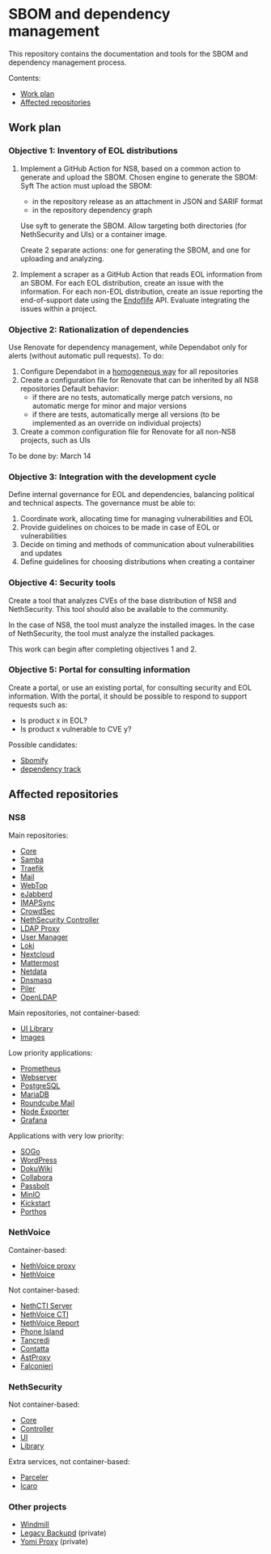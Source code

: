 # SBOM and dependency management

This repository contains the documentation and tools for the SBOM and dependency management process.

Contents:

- [Work plan](#work-plan)
- [Affected repositories](#affected-repositories)

## Work plan

### Objective 1: Inventory of EOL distributions

1. Implement a GitHub Action for NS8, based on a common action to generate and upload the SBOM.
   Chosen engine to generate the SBOM: Syft
   The action must upload the SBOM:
   - in the repository release as an attachment in JSON and SARIF format
   - in the repository dependency graph

   Use syft to generate the SBOM.
   Allow targeting both directories (for NethSecurity and UIs) or a container image.

   Create 2 separate actions: one for generating the SBOM, and one for uploading and analyzing.

2. Implement a scraper as a GitHub Action that reads EOL information from an SBOM.
   For each EOL distribution, create an issue with the information.
   For each non-EOL distribution, create an issue reporting the end-of-support date using the [Endoflife](https://endoflife.date/docs/api) API.
   Evaluate integrating the issues within a project.

### Objective 2: Rationalization of dependencies

Use Renovate for dependency management, while Dependabot only for alerts (without automatic pull requests).
To do:

1. Configure Dependabot in a [homogeneous way](https://docs.renovatebot.com/configuration-options/#vulnerabilityalerts) for all repositories
2. Create a configuration file for Renovate that can be inherited by all NS8 repositories
   Default behavior:
   - if there are no tests, automatically merge patch versions, no automatic merge for minor and major versions
   - if there are tests, automatically merge all versions (to be implemented as an override on individual projects)
3. Create a common configuration file for Renovate for all non-NS8 projects, such as UIs

To be done by: March 14

### Objective 3: Integration with the development cycle

Define internal governance for EOL and dependencies, balancing political and technical aspects.
The governance must be able to:
1. Coordinate work, allocating time for managing vulnerabilities and EOL
2. Provide guidelines on choices to be made in case of EOL or vulnerabilities
3. Decide on timing and methods of communication about vulnerabilities and updates
4. Define guidelines for choosing distributions when creating a container

### Objective 4: Security tools

Create a tool that analyzes CVEs of the base distribution of NS8 and NethSecurity.
This tool should also be available to the community.

In the case of NS8, the tool must analyze the installed images.
In the case of NethSecurity, the tool must analyze the installed packages.

This work can begin after completing objectives 1 and 2.

### Objective 5: Portal for consulting information

Create a portal, or use an existing portal, for consulting security and EOL information.
With the portal, it should be possible to respond to support requests such as:

- Is product x in EOL?
- Is product x vulnerable to CVE y?

Possible candidates:
- [Sbomify](https://sbomify.com/)
- [dependency track](https://dependencytrack.org/)

## Affected repositories

### NS8

Main repositories:

- [Core](https://github.com/NethServer/ns8-core)
- [Samba](https://github.com/NethServer/ns8-samba)
- [Traefik](https://github.com/NethServer/ns8-traefik)
- [Mail](https://github.com/NethServer/ns8-mail)
- [WebTop](https://github.com/NethServer/ns8-webtop)
- [eJabberd](https://github.com/NethServer/ns8-ejabberd)
- [IMAPSync](https://github.com/NethServer/ns8-imapsync)
- [CrowdSec](https://github.com/NethServer/ns8-crowdsec)
- [NethSecurity Controller](https://github.com/NethServer/ns8-nethsecurity-controller)
- [LDAP Proxy](https://github.com/NethServer/ns8-ldapproxy)
- [User Manager](https://github.com/NethServer/ns8-user-manager)
- [Loki](https://github.com/NethServer/ns8-loki)
- [Nextcloud](https://github.com/NethServer/ns8-nextcloud)
- [Mattermost](https://github.com/NethServer/ns8-mattermost)
- [Netdata](https://github.com/NethServer/ns8-netdata)
- [Dnsmasq](https://github.com/NethServer/ns8-dnsmasq)
- [Piler](https://github.com/NethServer/ns8-piler)
- [OpenLDAP](https://github.com/NethServer/ns8-openldap)

Main repositories, not container-based:

- [UI Library](https://github.com/NethServer/ns8-ui-lib)
- [Images](https://github.com/NethServer/ns8-images)

Low priority applications:

- [Prometheus](https://github.com/NethServer/ns8-prometheus)
- [Webserver](https://github.com/NethServer/ns8-webserver)
- [PostgreSQL](https://github.com/NethServer/ns8-postgresql)
- [MariaDB](https://github.com/NethServer/ns8-mariadb)
- [Roundcube Mail](https://github.com/NethServer/ns8-roundcubemail)
- [Node Exporter](https://github.com/NethServer/ns8-node_exporter)
- [Grafana](https://github.com/NethServer/ns8-grafana)

Applications with very low priority:

- [SOGo](https://github.com/NethServer/ns8-sogo)
- [WordPress](https://github.com/NethServer/ns8-wordpress)
- [DokuWiki](https://github.com/NethServer/ns8-dokuwiki)
- [Collabora](https://github.com/NethServer/ns8-collabora)
- [Passbolt](https://github.com/NethServer/ns8-passbolt)
- [MinIO](https://github.com/NethServer/ns8-minio)
- [Kickstart](https://github.com/NethServer/ns8-kickstart)
- [Porthos](https://github.com/NethServer/ns8-porthos)

### NethVoice

Container-based:

- [NethVoice proxy](https://github.com/nethesis/ns8-nethvoice-proxy)
- [NethVoice](https://github.com/nethesis/ns8-nethvoice)

Not container-based:

- [NethCTI Server](https://github.com/nethesis/nethcti-server)
- [NethVoice CTI](https://github.com/nethesis/nethvoice-cti)
- [NethVoice Report](https://github.com/nethesis/nethvoice-report)
- [Phone Island](https://github.com/nethesis/phone-island)
- [Tancredi](https://github.com/nethesis/tancredi)
- [Contatta](https://github.com/nethesis/contatta/tree/ns8)
- [AstProxy](https://github.com/nethesis/astproxy)
- [Falconieri](https://github.com/nethesis/falconieri)

### NethSecurity

Not container-based:

- [Core](https://github.com/nethserver/nethsecurity)
- [Controller](https://github.com/nethserver/nethsecurity-controller)
- [UI](https://github.com/nethserver/nethsecurity-ui)
- [Library](https://github.com/NethServer/python3-nethsec)

Extra services, not container-based:

- [Parceler](https://github.com/nethesis/parceler)
- [Icaro](https://github.com/nethesis/icaro)

### Other projects

- [Windmill](https://github.com/nethesis/windmill)
- [Legacy Backupd](https://github.com/nethesis/legacy_backupd) (private)
- [Yomi Proxy](https://github.com/nethesis/yomi-proxy) (private)
